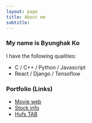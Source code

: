 ```yaml
---
layout: page
title: About me
subtitle: 
---
```


### My name is Byunghak Ko  
I have the following qualities:
- C / C++ / Python / Javascript
- React / Django / Tensoflow  

### Portfolio (Links)

- [Movie web](https://github.com/bengHak/react_movie)
- [Stock info](https://store.whale.naver.com/detail/onfnhemhancngkbgdffipihfgdlodfck)
- [Hufs TAB](https://github.com/bengHak/tab_hufs )
